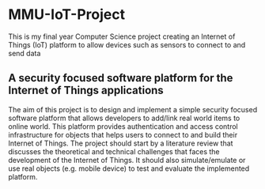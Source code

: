 # MMU-IoT-Project
This is my final year Computer Science project creating an Internet of Things (IoT) platform to allow devices such as sensors to connect to and send data

## A security focused software platform for the Internet of Things applications

The aim of this project is to design and implement a simple security focused software platform that allows developers to add/link real world items to online world. This platform provides authentication and access control infrastructure for objects that helps users to connect to and build their Internet of Things. The project should start by a literature review that discusses the theoretical and technical challenges that faces the development of the Internet of Things. It should also simulate/emulate or use real objects (e.g. mobile device) to test and evaluate the implemented platform.
